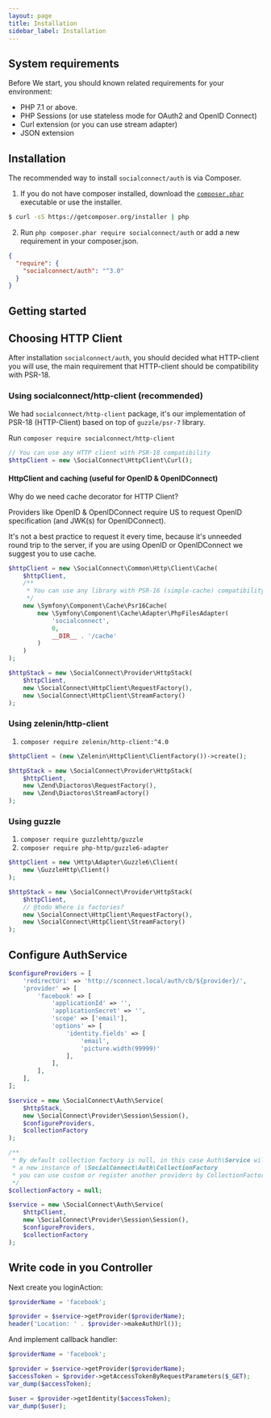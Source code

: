 ```yaml
---
layout: page
title: Installation
sidebar_label: Installation
---
```


## System requirements

Before We start, you should known related requirements for your environment:

- PHP 7.1 or above.
- PHP Sessions (or use stateless mode for OAuth2 and OpenID Connect)
- Curl extension (or you can use stream adapter)
- JSON extension

## Installation

The recommended way to install `socialconnect/auth` is via Composer.

1. If you do not have composer installed, download the [`composer.phar`](https://getcomposer.org/composer.phar) executable or use the installer.

```sh
$ curl -sS https://getcomposer.org/installer | php
```

2. Run `php composer.phar require socialconnect/auth` or add a new requirement in your composer.json.

```json
{
  "require": {
    "socialconnect/auth": "^3.0"
  }
}
```

## Getting started

## Choosing HTTP Client
 
After installation `socialconnect/auth`, you should decided what HTTP-client you will use, the main requirement that HTTP-client
should be compatibility with PSR-18.

### Using socialconnect/http-client (recommended)

We had `socialconnect/http-client` package, it's our implementation of PSR-18 (HTTP-Client) based on top of `guzzle/psr-7` library.

Run `composer require socialconnect/http-client`

```php
// You can use any HTTP client with PSR-18 compatibility
$httpClient = new \SocialConnect\HttpClient\Curl();
```

#### HttpClient and caching (useful for OpenID & OpenIDConnect)

Why do we need cache decorator for HTTP Client?

Providers like OpenID & OpenIDConnect require US to request OpenID specification (and JWK(s) for OpenIDConnect).

It's not a best practice to request it every time, because it's unneeded round trip to the server, 
if you are using OpenID or OpenIDConnect we suggest you to use cache.
 
```php
$httpClient = new \SocialConnect\Common\Http\Client\Cache(
    $httpClient,
    /**
     * You can use any library with PSR-16 (simple-cache) compatibility
     */
    new \Symfony\Component\Cache\Psr16Cache(
        new \Symfony\Component\Cache\Adapter\PhpFilesAdapter(
            'socialconnect',
            0,
            __DIR__ . '/cache'
        )
    )
);

$httpStack = new \SocialConnect\Provider\HttpStack(
    $httpClient,
    new \SocialConnect\HttpClient\RequestFactory(),
    new \SocialConnect\HttpClient\StreamFactory()
);
```

### Using zelenin/http-client

1. `composer require zelenin/http-client:^4.0`

```php
$httpClient = (new \Zelenin\HttpClient\ClientFactory())->create();

$httpStack = new \SocialConnect\Provider\HttpStack(
    $httpClient,
    new \Zend\Diactoros\RequestFactory(),
    new \Zend\Diactoros\StreamFactory()
);
```

### Using guzzle

1. `composer require guzzlehttp/guzzle`
2. `composer require php-http/guzzle6-adapter`

```php
$httpClient = new \Http\Adapter\Guzzle6\Client(
    new \GuzzleHttp\Client()
);

$httpStack = new \SocialConnect\Provider\HttpStack(
    $httpClient,
    // @todo Where is factories?
    new \SocialConnect\HttpClient\RequestFactory(),
    new \SocialConnect\HttpClient\StreamFactory()
);
```

## Configure AuthService

```php
$configureProviders = [
    'redirectUri' => 'http://sconnect.local/auth/cb/${provider}/',
    'provider' => [
        'facebook' => [
            'applicationId' => '',
            'applicationSecret' => '',
            'scope' => ['email'],
            'options' => [
                'identity.fields' => [
                    'email',
                    'picture.width(99999)'
                ],
            ],
        ],
    ],
];

$service = new \SocialConnect\Auth\Service(
    $httpStack,
    new \SocialConnect\Provider\Session\Session(),
    $configureProviders,
    $collectionFactory
);

/**
 * By default collection factory is null, in this case Auth\Service will create 
 * a new instance of \SocialConnect\Auth\CollectionFactory
 * you can use custom or register another providers by CollectionFactory instance
 */
$collectionFactory = null;

$service = new \SocialConnect\Auth\Service(
    $httpClient,
    new \SocialConnect\Provider\Session\Session(),
    $configureProviders,
    $collectionFactory
);
```

## Write code in you Controller

Next create you loginAction:

```php
$providerName = 'facebook';

$provider = $service->getProvider($providerName);
header('Location: ' . $provider->makeAuthUrl());
```

And implement callback handler:

```php
$providerName = 'facebook';

$provider = $service->getProvider($providerName);
$accessToken = $provider->getAccessTokenByRequestParameters($_GET);
var_dump($accessToken);

$user = $provider->getIdentity($accessToken);
var_dump($user);
```

